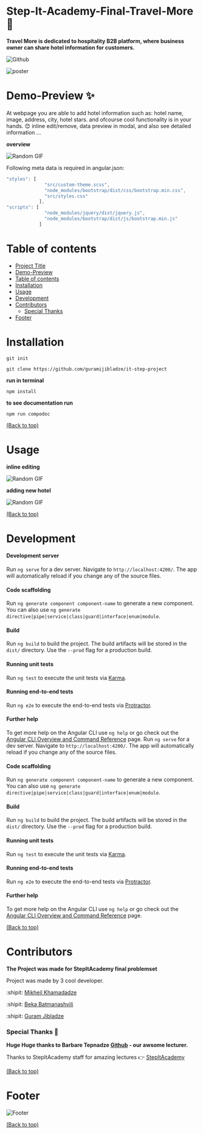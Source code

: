 
# Step-It-Academy-Final-Travel-More :wave:
**Travel More is dedicated to hospitality B2B platform, where business owner can share hotel information for customers.**

![Github](https://img.shields.io/npm/v/npm)


![poster](https://i.imgur.com/j79CAYc.png)



# Demo-Preview :sparkles:
 At webpage you are able to add hotel information such as: hotel name, image, address, city, hotel stars. and ofcourse cool functionality is in your hands. :blush: inline edit/remove, data preview in modal, and also see detailed information ...
 
**overview**

![Random GIF](https://media.giphy.com/media/O4uTX8hEdFgLb7XK8q/giphy.gif)


Following meta data is required in angular.json:

```javascript
"styles": [
              "src/custom-theme.scss",
              "node_modules/bootstrap/dist/css/bootstrap.min.css",
              "src/styles.css"
            ],
"scripts": [
              "node_modules/jquery/dist/jquery.js",
              "node_modules/bootstrap/dist/js/bootstrap.min.js"
            ]
```



# Table of contents

- [Project Title](#step-it-academy-final-travel-more-wave)
- [Demo-Preview](#demo-preview-sparkles)
- [Table of contents](#table-of-contents)
- [Installation](#installation)
- [Usage](#usage)
- [Development](#development)
- [Contributors](#contributors)
    - [Special Thanks](#special-thanks-star2)
- [Footer](#footer)

# Installation

```git init```

```git clone https://github.com/guramijibladze/it-step-project```

**run in terminal**

```npm install```

**to see documentation run**

```npm run compodoc```

[(Back to top)](#table-of-contents)

# Usage

**inline editing**

![Random GIF](https://media.giphy.com/media/2A0f4DdCIaalgMaxst/giphy.gif)

**adding new hotel**

![Random GIF](https://media.giphy.com/media/mUyXcfFLX7HabBlYt3/giphy.gif)


[(Back to top)](#table-of-contents)


# Development

#### Development server

Run `ng serve` for a dev server. Navigate to `http://localhost:4200/`. The app will automatically reload if you change any of the source files.

#### Code scaffolding

Run `ng generate component component-name` to generate a new component. You can also use `ng generate directive|pipe|service|class|guard|interface|enum|module`.

#### Build

Run `ng build` to build the project. The build artifacts will be stored in the `dist/` directory. Use the `--prod` flag for a production build.

#### Running unit tests

Run `ng test` to execute the unit tests via [Karma](https://karma-runner.github.io).

#### Running end-to-end tests

Run `ng e2e` to execute the end-to-end tests via [Protractor](http://www.protractortest.org/).

#### Further help

To get more help on the Angular CLI use `ng help` or go check out the [Angular CLI Overview and Command Reference](https://angular.io/cli) page.
Run `ng serve` for a dev server. Navigate to `http://localhost:4200/`. The app will automatically reload if you change any of the source files.

#### Code scaffolding

Run `ng generate component component-name` to generate a new component. You can also use `ng generate directive|pipe|service|class|guard|interface|enum|module`.

#### Build

Run `ng build` to build the project. The build artifacts will be stored in the `dist/` directory. Use the `--prod` flag for a production build.

#### Running unit tests

Run `ng test` to execute the unit tests via [Karma](https://karma-runner.github.io).

#### Running end-to-end tests

Run `ng e2e` to execute the end-to-end tests via [Protractor](http://www.protractortest.org/).

#### Further help

To get more help on the Angular CLI use `ng help` or go check out the [Angular CLI Overview and Command Reference](https://angular.io/cli) page.


[(Back to top)](#table-of-contents)


# Contributors
  
 **The Project was made for StepItAcademy final problemset**
 
 Project was made by 3 cool developer.
 
  :shipit: [Mikheil Khamadadze](https://github.com/fronta-stack)
  
  :shipit: [Beka Batmanashvili](https://github.com/Beka-Bat1) 
  
  :shipit: [Guram Jibladze](https://github.com/guramijibladze)


### Special Thanks :star2:

**Huge Huge thanks to Barbare Tepnadze [Github](https://github.com/mestrolabe) - our awsome lecturer.**

Thanks to StepItAcademy staff for amazing lectures :point_right: [StepItAcademy](https://ge.itstep.org/)

[(Back to top)](#table-of-contents)


# Footer

![Footer](https://i.imgur.com/ifZjpRR.png)

[(Back to top)](#table-of-contents)

